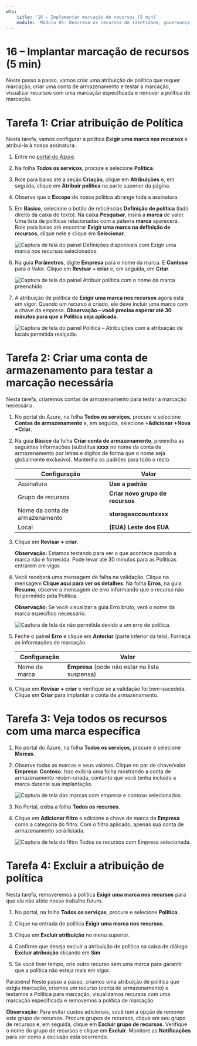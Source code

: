 ```yaml
---
wts:
    title: '16 – Implementar marcação de recursos (5 min)'
    module: 'Módulo 05: Descreva os recursos de identidade, governança, privacidade e conformidade'
---
```

# 16 – Implantar marcação de recursos (5 min)

Neste passo a passo, vamos criar uma atribuição de política que requer marcação, criar uma conta de armazenamento e testar a marcação, visualizar recursos com uma marcação especificada e remover a política de marcação.

# Tarefa 1: Criar atribuição de Política 

Nesta tarefa, vamos configurar a política **Exigir uma marca nos recursos** e atribuí-la à nossa assinatura. 

1. Entre no [portal do Azure](https://portal.azure.com).

2. Na folha **Todos os serviços**, procure e selecione **Política**.

3. Role para baixo até a seção **Criação**, clique em **Atribuições** e, em seguida, clique em **Atribuir política** na parte superior da página.

4. Observe que o **Escopo** de nossa política abrange toda a assinatura. 

5. Em **Básico**, selecione o botão de reticências **Definição de política** (lado direito da caixa de texto). Na caixa **Pesquisar**, insira a **marca** de valor. Uma lista de políticas relacionadas com a palavra **marca** aparecerá. Role para baixo até encontrar **Exigir uma marca na definição de recursos**, clique nele e clique em **Selecionar**.

   ![Captura de tela do painel Definições disponíveis com Exigir uma marca nos recursos selecionados.](../images/1701.png)
   
6. Na guia **Parâmetros**, digite **Empresa** para o nome da marca. E **Contoso** para o Valor. Clique em **Revisar + criar** e, em seguida, em **Criar**.

    ![Captura de tela do painel Atribuir política com o nome da marca preenchido.](../images/1702.png)

7. A atribuição de política de **Exigir uma marca nos recursos** agora está em vigor. Quando um recurso é criado, ele deve incluir uma marca com a chave da empresa.
   **Observação – você precisa esperar até 30 minutos para que a Política seja aplicada.** 

   ![Captura de tela do painel Política – Atribuições com a atribuição de locais permitida realçada.](../images/1703.png)

# Tarefa 2: Criar uma conta de armazenamento para testar a marcação necessária

Nesta tarefa, criaremos contas de armazenamento para testar a marcação necessária. 

1. No portal do Azure, na folha **Todos os serviços**, procure e selecione **Contas de armazenamento** e, em seguida, selecione **+Adicionar +Nova +Criar**.

2. Na guia **Básico** da folha **Criar conta de armazenamento**, preencha as seguintes informações (substitua **xxxx** no nome da conta de armazenamento por letras e dígitos de forma que o nome seja globalmente exclusivo). Mantenha os padrões para todo o resto.

    | Configuração | Valor | 
    | --- | --- |
    | Assinatura | **Use a padrão** |
    | Grupo de recursos | **Criar novo grupo de recursos** |
    | Nome da conta de armazenamento | **storageaccountxxxx** |
    | Local | **(EUA) Leste dos EUA** |

3. Clique em **Revisar + criar**. 

    **Observação:** Estamos testando para ver o que acontece quando a marca não é fornecida. Pode levar até 30 minutos para as Políticas entrarem em vigor.

4. Você receberá uma mensagem de falha na validação. Clique na mensagem **Clique aqui para ver os detalhes**. Na folha **Erros**, na guia **Resumo**, observe a mensagem de erro informando que o recurso não foi permitido pela Política.

    **Observação:** Se você visualizar a guia Erro bruto, verá o nome da marca específico necessário. 

    ![Captura de tela de não permitida devido a um erro de política.](../images/1704.png)


5. Feche o painel **Erro** e clique em **Anterior** (parte inferior da tela). Forneça as informações de marcação. 

    | Configuração | Valor | 
    | --- | --- |
    | Nome da marca | **Empresa** (pode não estar na lista suspensa) |

6. Clique em **Revisar + criar** e verifique se a validação foi bem-sucedida. Clique em **Criar** para implantar a conta de armazenamento. 

# Tarefa 3: Veja todos os recursos com uma marca específica

1. No portal do Azure, na folha **Todos os serviços**, procure e selecione **Marcas**.

2. Observe todas as marcas e seus valores. Clique no par de chave/valor **Empresa: Contoso**. Isso exibirá uma folha mostrando a conta de armazenamento recém-criada, contanto que você tenha incluído a marca durante sua implantação. 

   ![Captura de tela das marcas com empresa e contoso selecionados.](../images/1705.png)

3. No Portal, exiba a folha **Todos os recursos**.

4. Clique em **Adicionar filtro** e adicione a chave de marca da **Empresa** como a categoria do filtro. Com o filtro aplicado, apenas sua conta de armazenamento será listada.

    ![Captura de tela do filtro Todos os recursos com Empresa selecionada.](../images/1706.png)

# Tarefa 4: Excluir a atribuição de política

Nesta tarefa, removeremos a política **Exigir uma marca nos recursos** para que ela não afete nosso trabalho futuro. 

1. No portal, na folha **Todos os serviços**, procure e selecione **Política**.

2. Clique na entrada de política **Exigir uma marca nos recursos**.

3. Clique em **Excluir atribuição** no menu superior.

4. Confirme que deseja excluir a atribuição de política na caixa de diálogo **Excluir atribuição** clicando em **Sim**

5. Se você tiver tempo, crie outro recurso sem uma marca para garantir que a política não esteja mais em vigor.

Parabéns! Neste passo a passo, criamos uma atribuição de política que exigiu marcação, criamos um recurso (conta de armazenamento) e testamos a Política para marcação, visualizamos recursos com uma marcação especificada e removemos a política de marcação.


**Observação**: Para evitar custos adicionais, você tem a opção de remover este grupo de recursos. Procure grupos de recursos, clique em seu grupo de recursos e, em seguida, clique em **Excluir grupo de recursos**. Verifique o nome do grupo de recursos e clique em **Excluir**. Monitore as **Notificações** para ver como a exclusão está ocorrendo.
